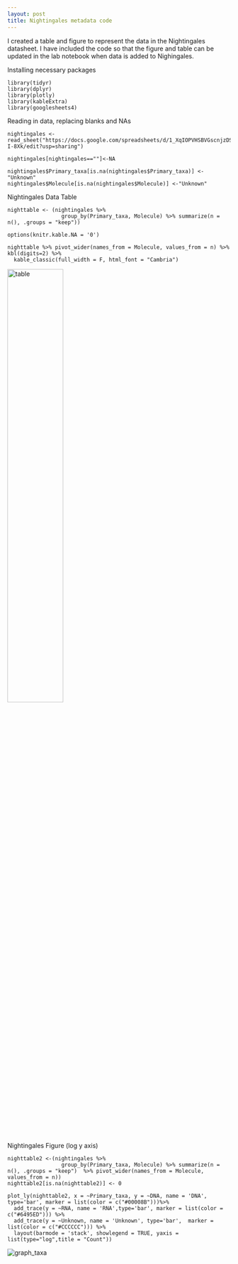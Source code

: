 ```yaml
---
layout: post
title: Nightingales metadata code
---
```

  
I created a table and figure to represent the data in the Nightingales datasheet. 
I have included the code so that the figure and table can be updated in the 
lab notebook when data is added to Nighingales. 


Installing necessary packages
```{r}
library(tidyr)
library(dplyr)
library(plotly)
library(kableExtra)
library(googlesheets4)
```

Reading in data, replacing blanks and NAs
```{r}
nightingales <- read_sheet("https://docs.google.com/spreadsheets/d/1_XqIOPVHSBVGscnjzDSWUeRL7HUHXfaHxVzec-I-8Xk/edit?usp=sharing")

nightingales[nightingales==""]<-NA

nightingales$Primary_taxa[is.na(nightingales$Primary_taxa)] <- "Unknown"
nightingales$Molecule[is.na(nightingales$Molecule)] <-"Unknown"
```


Nightingales Data Table
```{r}
nighttable <- (nightingales %>% 
                 group_by(Primary_taxa, Molecule) %>% summarize(n = n(), .groups = "keep"))

options(knitr.kable.NA = '0')

nighttable %>% pivot_wider(names_from = Molecule, values_from = n) %>% kbl(digits=2) %>% 
  kable_classic(full_width = F, html_font = "Cambria")  
```
<img src="https://github.com/RobertsLab/resources/blob/master/img/nightingales_table.png?raw=true" alt="table" width="50%"/>

Nightingales Figure (log y axis)
```{r}
nighttable2 <-(nightingales %>% 
                 group_by(Primary_taxa, Molecule) %>% summarize(n = n(), .groups = "keep")  %>% pivot_wider(names_from = Molecule, values_from = n))
nighttable2[is.na(nighttable2)] <- 0

plot_ly(nighttable2, x = ~Primary_taxa, y = ~DNA, name = 'DNA', type='bar', marker = list(color = c("#00008B")))%>% 
  add_trace(y = ~RNA, name = 'RNA',type='bar', marker = list(color = c("#6495ED"))) %>% 
  add_trace(y = ~Unknown, name = 'Unknown', type='bar',  marker = list(color = c("#CCCCCC"))) %>% 
  layout(barmode = 'stack', showlegend = TRUE, yaxis = list(type="log",title = "Count"))
```

![graph_taxa](https://github.com/RobertsLab/resources/blob/master/img/nightingales_figure.png?raw=true)




